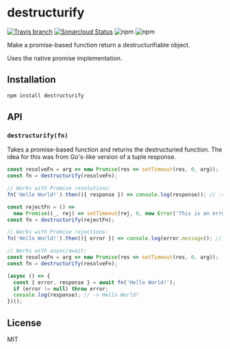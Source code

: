 # destructurify

[![Travis branch](https://img.shields.io/travis/JordanSinko/destructurify/master.svg)](https://travis-ci.org/JordanSinko/destructurify)
[![Sonarcloud Status](https://sonarcloud.io/api/project_badges/measure?project=com.jordansinko.destructure&metric=alert_status)](https://sonarcloud.io/dashboard?id=com.jordansinko.destructure)
![npm](https://img.shields.io/npm/dm/destructurify.svg)
![npm](https://img.shields.io/npm/l/destructurify.svg)

Make a promise-based function return a destructurifiable object.

Uses the native promise implementation.

## Installation

```bash
npm install destructurify
```

## API

### `destructurify(fn)`

Takes a promise-based function and returns the destructuried function. The idea for this was from Go's-like version of a tuple response.

```js
const resolveFn = arg => new Promise(res => setTimeout(res, 0, arg));
const fn = destructurify(resolveFn);

// Works with Promise resolutions:
fn('Hello World!').then(({ response }) => console.log(response)); // -> Hello World!

const rejectFn = () =>
  new Promise((_, rej) => setTimeout(rej, 0, new Error('This is an error!')));
const fn = destructurify(rejectFn);

// Works with Promise rejections:
fn('Hello World!').then(({ error }) => console.log(error.message)); // -> This is an error!

// Works with async/await:
const resolveFn = arg => new Promise(res => setTimeout(res, 0, arg));
const fn = destructurify(resolveFn);

(async () => {
  const { error, response } = await fn('Hello World!');
  if (error != null) throw error;
  console.log(response); // -> Hello World!
})();
```

## License

MIT
